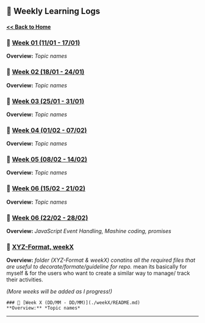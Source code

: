 ## 📅 Weekly Learning Logs  

#### [ << Back to Home](../README.md)

### 📌 [Week 01 (11/01 - 17/01)](./weekX/README.md)  
**Overview:** *Topic names*  

### 📌 [Week 02 (18/01 - 24/01)](./weekX/README.md)  
**Overview:** *Topic names* 

### 📌 [Week 03 (25/01 - 31/01)](./weekX/README.md)  
**Overview:** *Topic names* 

### 📌 [Week 04 (01/02 - 07/02)](./weekX/README.md)  
**Overview:** *Topic names* 

### 📌 [Week 05 (08/02 - 14/02)](./weekX/README.md)  
**Overview:** *Topic names* 

### 📌 [Week 06 (15/02 - 21/02)](./week06%2015Feb-21Feb/README.md)  
**Overview:** *Topic names* 

### 📌 [Week 06 (22/02 - 28/02)](./week07%2022Feb-28Feb/README.md)  
**Overview:** *JavaScript Event Handling, Mashine coding, promises*

### 📌 [XYZ-Format, weekX](./XYZ-Format/README.md)  
**Overview:** *folder (XYZ-Format & weekX) conatins  all the required files that are useful to decorate/formate/guideline for repo.*
mean its basically for myself & for the users who want to create a similar way to manage/ track their activities.

_(More weeks will be added as I progress!)_  

```
### 📌 [Week X (DD/MM - DD/MM)](./weekX/README.md)  
**Overview:** *Topic names*  

```

---